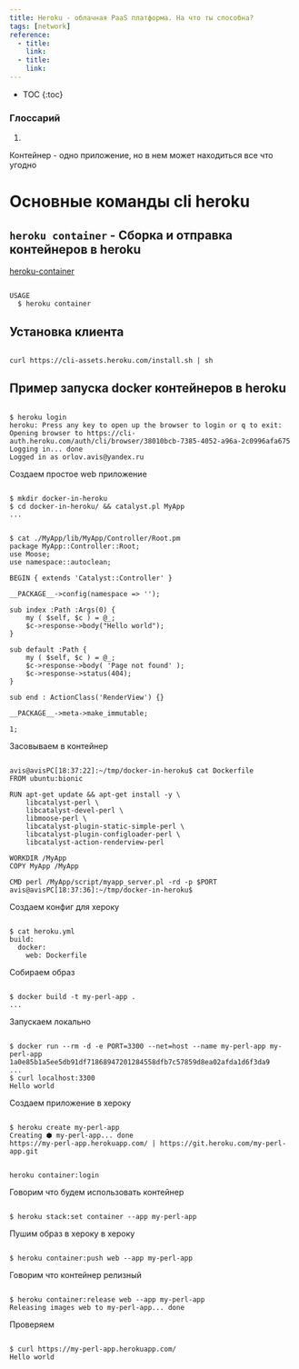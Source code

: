 ```yaml
---
title: Heroku - облачная PaaS платформа. На что ты способна?
tags: [network]
reference:
  - title: 
    link: 
  - title: 
    link:
---
```


* TOC 
{:toc}

### Глоссарий

<ol>
    <li><b></b></li>
</ol>

Контейнер - одно приложение, но в нем может находиться все что угодно

# Основные команды cli heroku

## `heroku container` - Сборка и отправка контейнеров в heroku

<a href="https://devcenter.heroku.com/articles/heroku-cli-commands#heroku-container">heroku-container</a>

<pre><code class="shell">
USAGE
  $ heroku container
</code></pre>


## Установка клиента

<pre><code class="shell">
curl https://cli-assets.heroku.com/install.sh | sh
</code></pre>

## Пример запуска docker контейнеров в heroku

<pre><code class="shell">
$ heroku login
heroku: Press any key to open up the browser to login or q to exit: 
Opening browser to https://cli-auth.heroku.com/auth/cli/browser/38010bcb-7385-4052-a96a-2c0996afa675
Logging in... done
Logged in as orlov.avis@yandex.ru
</code></pre>

Создаем простое web приложение
<pre><code class="shell">
$ mkdir docker-in-heroku
$ cd docker-in-heroku/ && catalyst.pl MyApp
...
</code></pre>

<pre><code class="perl">
$ cat ./MyApp/lib/MyApp/Controller/Root.pm
package MyApp::Controller::Root;
use Moose;
use namespace::autoclean;

BEGIN { extends 'Catalyst::Controller' }

__PACKAGE__->config(namespace => '');

sub index :Path :Args(0) {
    my ( $self, $c ) = @_;
    $c->response->body("Hello world");
}

sub default :Path {
    my ( $self, $c ) = @_;
    $c->response->body( 'Page not found' );
    $c->response->status(404);
}

sub end : ActionClass('RenderView') {}

__PACKAGE__->meta->make_immutable;

1;
</code></pre>

Засовываем в контейнер
<pre><code class="shell">
avis@avisPC[18:37:22]:~/tmp/docker-in-heroku$ cat Dockerfile
FROM ubuntu:bionic

RUN apt-get update && apt-get install -y \
    libcatalyst-perl \
    libcatalyst-devel-perl \
    libmoose-perl \
    libcatalyst-plugin-static-simple-perl \
    libcatalyst-plugin-configloader-perl \
    libcatalyst-action-renderview-perl

WORKDIR /MyApp
COPY MyApp /MyApp

CMD perl /MyApp/script/myapp_server.pl -rd -p $PORT
avis@avisPC[18:37:36]:~/tmp/docker-in-heroku$ 
</code></pre>

Создаем конфиг для хероку
<pre><code class="shell">
$ cat heroku.yml 
build:
  docker:
    web: Dockerfile
</code></pre>

Собираем образ
<pre><code class="shell">
$ docker build -t my-perl-app .
...
</code></pre>

Запускаем локально
<pre><code class="shell">
$ docker run --rm -d -e PORT=3300 --net=host --name my-perl-app my-perl-app
1a0e85b1a5ee5db91df71868947201284558dfb7c57859d8ea02afda1d6f3da9
...
$ curl localhost:3300
Hello world
</code></pre>

Создаем приложение в хероку
<pre><code class="shell">
$ heroku create my-perl-app
Creating ⬢ my-perl-app... done
https://my-perl-app.herokuapp.com/ | https://git.heroku.com/my-perl-app.git
</code></pre>

<pre><code class="shell">
heroku container:login
</code></pre>

Говорим что будем использовать контейнер
<pre><code class="shell">
$ heroku stack:set container --app my-perl-app
</code></pre>

Пушим образ в хероку в хероку
<pre><code class="shell">
$ heroku container:push web --app my-perl-app
</code></pre>

Говорим что контейнер релизный
<pre><code class="shell">
$ heroku container:release web --app my-perl-app
Releasing images web to my-perl-app... done
</code></pre>

Проверяем
<pre><code class="shell">
$ curl https://my-perl-app.herokuapp.com/
Hello world
</code></pre>

